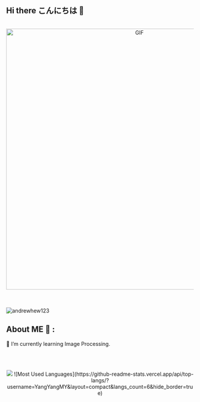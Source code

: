 ## Hi there こんにちは 👋
</br>
<div align="center">
<img hight="300" width="700" alt="GIF" align="center" src="https://github.com/YangYangMY/YangYangMY/blob/main/gif/rimuru-demon.gif">
</div>
</br>
</br>
<p align="left"> <img src="https://komarev.com/ghpvc/?username=YangYangMY&label=Profile%20views&color=0e75b6&style=flat" alt="andrewhew123" /> </p>


## About ME 💬 :
🌱 I’m currently learning Image Processing.

</br>
</br>
<p align="center" > 
<img  src="https://github-readme-stats.vercel.app/api?username=YangYangMY&&show_icons=true&theme=radical"/>
![Most Used Languages](https://github-readme-stats.vercel.app/api/top-langs/?username=YangYangMY&layout=compact&langs_count=6&hide_border=true)

</p>
  <!--
**SuMMeRNeVeRLoSe/SuMMeRNeVeRLoSe** is a ✨ _special_ ✨ repository because its `README.md` (this file) appears on your GitHub profile.

Here are some ideas to get you started:

- 🔭 I’m currently working on ...
- 🌱 I’m currently learning ...
- 👯 I’m looking to collaborate on ...
- 🤔 I’m looking for help with ...
- 💬 Ask me about ...
- 📫 How to reach me: ...
- 😄 Pronouns: ...
- ⚡ Fun fact: ...
-->
